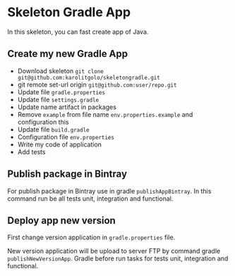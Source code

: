 # Skeleton Gradle App
In this skeleton, you can fast create app of Java.

## Create my new Gradle App
- Download skeleton ```git clone git@github.com:karolitgolo/skeletongradle.git```
- git remote set-url origin ```git@github.com:user/repo.git```
- Update file ```gradle.properties```
- Update file ```settings.gradle```
- Update name artifact in packages
- Remove ```example``` from file name ```env.properties.example``` and configuration this
- Update file ```build.gradle```
- Configuration file ```env.properties```
- Write my code of application
- Add tests

## Publish package in Bintray

For publish package in Bintray use in gradle ```publishAppBintray```.
In this command run be all tests unit, integration and functional.

## Deploy app new version

First change version application in ```gradle.properties``` file.

New version application will be upload to server FTP by command gradle
```publishNewVersionApp```. Gradle before run tasks for tests unit,
integration and functional.

